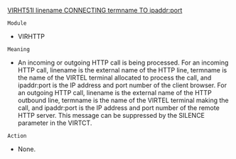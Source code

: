 [VIRHT51I linename CONNECTING termname TO ipaddr:port](https://virtel.readthedocs.io/en/latest/manuals/virtel/Virtel459MG/messages.html?highlight=VIRHT51I#VIRHT51I)

`Module`
- VIRHTTP

`Meaning`
- An incoming or outgoing HTTP call is being processed. For an incoming HTTP call, linename is the external name of the HTTP line, termname is the name of the VIRTEL terminal allocated to process the call, and ipaddr:port is the IP address and port number of the client browser. For an outgoing HTTP call, linename is the external name of the HTTP outbound line, termname is the name of the VIRTEL terminal making the call, and ipaddr:port is the IP address and port number of the remote HTTP server. This message can be suppressed by the SILENCE parameter in the VIRTCT.

`Action`
- None.
